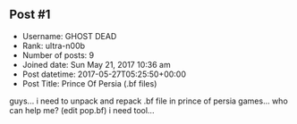 ## Post #1
- Username: ‌GHOST DΕAD
- Rank: ultra-n00b
- Number of posts: 9
- Joined date: Sun May 21, 2017 10:36 am
- Post datetime: 2017-05-27T05:25:50+00:00
- Post Title: Prince Of Persia (.bf files)

guys... i need to unpack and repack .bf file in prince of persia games...
who can help me? (edit pop.bf)
i need tool...
